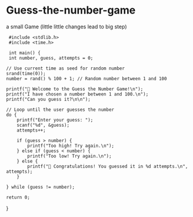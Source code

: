 # Guess-the-number-game
a small Game (little little changes lead to big step)

     #include <stdlib.h>
     #include <time.h>

     int main() {
     int number, guess, attempts = 0;
       
    // Use current time as seed for random number
    srand(time(0));
    number = rand() % 100 + 1; // Random number between 1 and 100

    printf("🎯 Welcome to the Guess the Number Game!\n");
    printf("I have chosen a number between 1 and 100.\n");
    printf("Can you guess it?\n\n");

    // Loop until the user guesses the number
    do {
        printf("Enter your guess: ");
        scanf("%d", &guess);
        attempts++;

        if (guess > number) {
            printf("Too high! Try again.\n");
        } else if (guess < number) {
            printf("Too low! Try again.\n");
        } else {
            printf("🎉 Congratulations! You guessed it in %d attempts.\n", attempts);
        }

    } while (guess != number);

    return 0;
}

